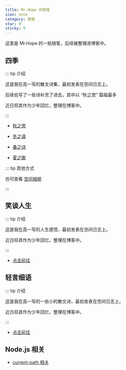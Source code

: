 ```yaml
---
title: Mr.Hope 的随笔
icon: note
category: 随笔
star: 9
sticky: 9
---
```


这里是 Mr.Hope 的一些随笔，后续被整理进博客中。

## 四季

::: tip 介绍

这是我在高一写的散文诗集，最初发表在空间日志上。

后续也写了一些诗补充了进去，其中以 “秋之思” 篇幅最多

近日将其作为少年回忆，整理在博客中。

:::

- [秋之思](fall/catalog.md)

- [冬之语](winter/note.md)

- [春之诗](spring/1.md)

- [夏之歌](summer/1.md)

::: tip 其他方式

也可查看 [空间相册](https://user.qzone.qq.com/1178522294)

:::

## 笑谈人生

::: tip 介绍

这是我在高一写的人生感悟，最初发表在空间日志上。

近日将其作为少年回忆，整理在博客中。

:::

- [点击前往](life/README.md)

## 轻言细语

::: tip 介绍

这是我在高一写的一些小的散文诗，最初发表在空间日志上。

近日将其作为少年回忆，整理在博客中。

:::

- [点击前往](poem/README.md)

## Node.js 相关

- [current-path 相关](node-js/current-path.md)
